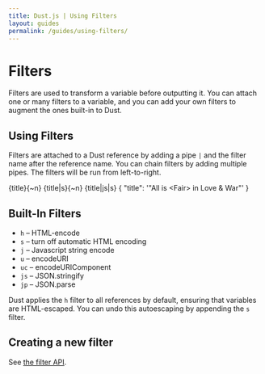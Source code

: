 ```yaml
---
title: Dust.js | Using Filters
layout: guides
permalink: /guides/using-filters/
---
```


# Filters

Filters are used to transform a variable before outputting it. You can attach one or many filters to a variable, and you can add your own filters to augment the ones built-in to Dust.

## Using Filters

Filters are attached to a Dust reference by adding a pipe `|` and the filter name after the reference name. You can chain filters by adding multiple pipes. The filters will be run from left-to-right.

<dust-demo templatename="filters">
<dust-demo-template showtemplatename="true">{title}{~n}
{title|s}{~n}
{title|js|s}</dust-demo-template>
<dust-demo-json>{
  "title": '"All is &lt;Fair&gt; in Love & War"'
}</dust-demo-json>
</dust-demo>

## Built-In Filters

* `h` &ndash; HTML-encode
* `s` &ndash; turn off automatic HTML encoding
* `j` &ndash; Javascript string encode
* `u` &ndash; encodeURI
* `uc` &ndash; encodeURIComponent
* `js` &ndash; JSON.stringify
* `jp` &ndash; JSON.parse

Dust applies the `h` filter to all references by default, ensuring that variables are HTML-escaped. You can undo this autoescaping by appending the `s` filter.

## Creating a new filter

See [the filter API](/docs/filter-api).
